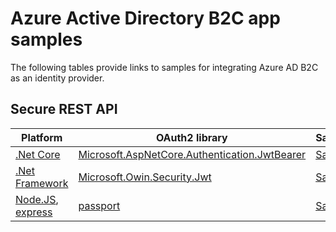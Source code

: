 # Azure Active Directory B2C app samples

The following tables provide links to samples for integrating Azure AD B2C as an identity provider.

## Secure REST API 

|Platform|OAuth2 library|Sample|
|----|----|----|
|[.Net Core](https://docs.microsoft.com/en-us/aspnet/core/web-api/?view=aspnetcore-3.0)| [Microsoft.AspNetCore.Authentication.JwtBearer](https://www.nuget.org/packages/Microsoft.AspNetCore.Authentication.JwtBearer/)| [Sample](apps/rest-api-dotnet-core)|
|[.Net Framework](https://docs.microsoft.com/en-us/aspnet/web-api/)| [Microsoft.Owin.Security.Jwt](https://www.nuget.org/packages/Microsoft.Owin.Security.Jwt) |[Sample](apps/rest-api-dotnet-fw-owin)|
|[Node.JS](https://nodejs.org/en/), [express](https://www.npmjs.com/package/express)|[passport](https://www.npmjs.com/package/passport)|[Sample](apps/rest-api-node-js)|
